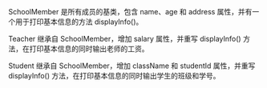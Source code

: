 SchoolMember 是所有成员的基类，包含 name、age 和 address 属性，并有一个用于打印基本信息的方法 displayInfo()。

Teacher 继承自 SchoolMember，增加 salary 属性，并重写 displayInfo() 方法，在打印基本信息的同时输出老师的工资。

Student 继承自 SchoolMember，增加 className 和 studentId 属性，并重写 displayInfo() 方法，在打印基本信息的同时输出学生的班级和学号。